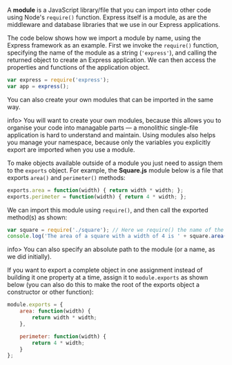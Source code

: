 A **module** is a JavaScript library/file that you can import into other code using Node's `require()` function. Express itself is a module, as are the middleware and database libraries that we use in our Express applications.

The code below shows how we import a module by name, using the Express framework as an example. First we invoke the `require()` function, specifying the name of the module as a string (`'express'`), and calling the returned object to create an Express application. We can then access the properties and functions of the application object.
    
```js    
var express = require('express');
var app = express();
```

You can also create your own modules that can be imported in the same way.

info> You will want to create your own modules, because this allows you to organise your code into managable parts — a monolithic single-file application is hard to understand and maintain. Using modules also helps you manage your namespace, because only the variables you explicitly export are imported when you use a module.

To make objects available outside of a module you just need to assign them to the `exports` object. For example, the **Square.js** module below is a file that exports `area()` and `perimeter()` methods:
    
```js    
exports.area = function(width) { return width * width; };
exports.perimeter = function(width) { return 4 * width; };
```

We can import this module using `require()`, and then call the exported method(s) as shown:
    
```js    
var square = require('./square'); // Here we require() the name of the file without the (optional) .js file extension
console.log('The area of a square with a width of 4 is ' + square.area(4));
```

info> You can also specify an absolute path to the module (or a name, as we did initially).

If you want to export a complete object in one assignment instead of building it one property at a time, assign it to `module.exports` as shown below (you can also do this to make the root of the exports object a constructor or other function):
    
```js    
module.exports = {
	area: function(width) {
		return width * width;
	},

	perimeter: function(width) {
		return 4 * width;
	}
};
```
